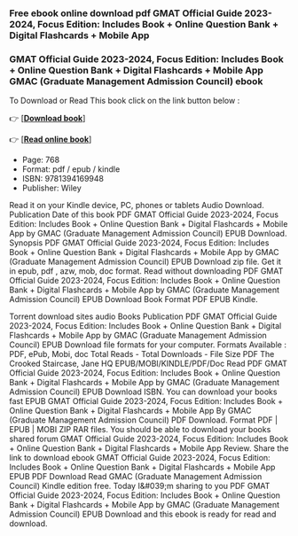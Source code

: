 ### Free ebook online download pdf GMAT Official Guide 2023-2024, Focus Edition: Includes Book + Online Question Bank + Digital Flashcards + Mobile App



### GMAT Official Guide 2023-2024, Focus Edition: Includes Book + Online Question Bank + Digital Flashcards + Mobile App GMAC (Graduate Management Admission Council) ebook

To Download or Read This book click on the link button below :

👉  [**[Download book](http://ebooksharez.info/download.php?group=book&from=github.com&id=671824&lnk=1060 "Download book")**]

👉  [**[Read online book](http://ebooksharez.info/download.php?group=book&from=github.com&id=671824&lnk=1060 "Read online book")**]





* Page: 768
* Format: pdf / epub / kindle
* ISBN: 9781394169948
* Publisher: Wiley





Read it on your Kindle device, PC, phones or tablets Audio Download. Publication Date of this book PDF GMAT Official Guide 2023-2024, Focus Edition: Includes Book + Online Question Bank + Digital Flashcards + Mobile App by GMAC (Graduate Management Admission Council) EPUB Download. Synopsis PDF GMAT Official Guide 2023-2024, Focus Edition: Includes Book + Online Question Bank + Digital Flashcards + Mobile App by GMAC (Graduate Management Admission Council) EPUB Download zip file. Get it in epub, pdf , azw, mob, doc format. Read without downloading PDF GMAT Official Guide 2023-2024, Focus Edition: Includes Book + Online Question Bank + Digital Flashcards + Mobile App by GMAC (Graduate Management Admission Council) EPUB Download Book Format PDF EPUB Kindle.

Torrent download sites audio Books Publication PDF GMAT Official Guide 2023-2024, Focus Edition: Includes Book + Online Question Bank + Digital Flashcards + Mobile App by GMAC (Graduate Management Admission Council) EPUB Download file formats for your computer. Formats Available : PDF, ePub, Mobi, doc Total Reads - Total Downloads - File Size PDF The Crooked Staircase, Jane HQ EPUB/MOBI/KINDLE/PDF/Doc Read PDF GMAT Official Guide 2023-2024, Focus Edition: Includes Book + Online Question Bank + Digital Flashcards + Mobile App by GMAC (Graduate Management Admission Council) EPUB Download ISBN. You can download your books fast EPUB GMAT Official Guide 2023-2024, Focus Edition: Includes Book + Online Question Bank + Digital Flashcards + Mobile App By GMAC (Graduate Management Admission Council) PDF Download. Format PDF | EPUB | MOBI ZIP RAR files. You should be able to download your books shared forum GMAT Official Guide 2023-2024, Focus Edition: Includes Book + Online Question Bank + Digital Flashcards + Mobile App Review. Share the link to download ebook GMAT Official Guide 2023-2024, Focus Edition: Includes Book + Online Question Bank + Digital Flashcards + Mobile App EPUB PDF Download Read GMAC (Graduate Management Admission Council) Kindle edition free. Today I&amp;#039;m sharing to you PDF GMAT Official Guide 2023-2024, Focus Edition: Includes Book + Online Question Bank + Digital Flashcards + Mobile App by GMAC (Graduate Management Admission Council) EPUB Download and this ebook is ready for read and download.





